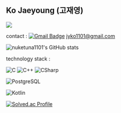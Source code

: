 ## Ko Jaeyoung (고재영)


<a href="https://mango-plantain-a78.notion.site/Ko-Jaeyoung-b1e7b3e1153b44ec83d9ee8938257577
" target="_blank"><img src="https://img.shields.io/badge/Notion--Portfolio--jyko1101-red?style=flat-square&logo=Notion&logoColor=white"/></a>

contact : [![Gmail Badge](https://img.shields.io/badge/Gmail-d14836?style=flat-square&logo=Gmail&logoColor=white&link=mailto:jyko1101@gmail.com)](mailto:jyko1101@gmail.com) jyko1101@gmail.com

![nuketuna1101's GitHub stats](https://github-readme-stats.vercel.app/api?username=nuketuna1101&show_icons=true&theme=radical)

technology stack : 

![C](https://img.shields.io/badge/C-A8B9CC.svg?&style=for-the-badge&logo=C&logoColor=white)
![C++](https://img.shields.io/badge/C++-00599C.svg?&style=for-the-badge&logo=C++&logoColor=white)
![CSharp](https://img.shields.io/badge/CSharp-239120.svg?&style=for-the-badge&logo=CSharp&logoColor=white)

![PostgreSQL](https://img.shields.io/badge/PostgreSQL-4169E1.svg?&style=for-the-badge&logo=PostgreSQL&logoColor=white)

![Kotlin](https://img.shields.io/badge/Kotlin-7F52FF.svg?&style=for-the-badge&logo=Kotlin&logoColor=white)



[![Solved.ac Profile](http://mazassumnida.wtf/api/v2/generate_badge?boj=nuketuna1101)](https://solved.ac/nuketuna1101/)


<!--
**nuketuna1101/nuketuna1101** is a ✨ _special_ ✨ repository because its `README.md` (this file) appears on your GitHub profile.

Here are some ideas to get you started:

- 🔭 I’m currently working on ...
- 🌱 I’m currently learning ...
- 👯 I’m looking to collaborate on ...
- 🤔 I’m looking for help with ...
- 💬 Ask me about ...
- 📫 How to reach me: ...
- 😄 Pronouns: ...
- ⚡ Fun fact: ...
-->
